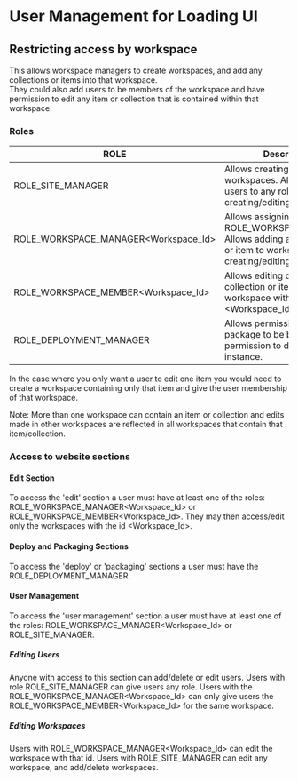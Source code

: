 # User Management for Loading UI

## Restricting access by workspace

This allows workspace managers to create workspaces, and add any collections or items into that workspace.  
They could also add users to be members of the workspace and have permission to edit
 any item or collection that is contained within that workspace. 

### Roles

| ROLE       	                            | Description                                      	                                                                            | 
|----------------------------------------	|-----------------------------------------------------------------------------------------------------------------------------	|
| ROLE_SITE_MANAGER                         | Allows creating new workspaces.  Allows assigning users to any role.  Allows creating/editing users.                          |
| ROLE_WORKSPACE_MANAGER<Workspace_Id>  	| Allows assigning ROLE_WORKSPACE_MEMBER.   Allows adding any collection or item to workspace. Allows creating/editing users.   |
| ROLE_WORKSPACE_MEMBER<Workspace_Id>       | Allows editing of any collection or item within the workspace with id <Workspace_Id>.                                        	|
| ROLE_DEPLOYMENT_MANAGER 	                | Allows permission to trigger a package to be built.  Allows permission to deploy to any instance. 	                        |

In the case where you only want a user to edit one item you would need to create a workspace containing only that item 
and give the user membership of that workspace. 

Note: More than one workspace can contain an item or collection and edits made in other workspaces are reflected in all
 workspaces that contain that item/collection.

### Access to website sections

#### Edit Section
To access the 'edit' section a user must have at least one of the roles: ROLE_WORKSPACE_MANAGER<Workspace_Id> or 
ROLE_WORKSPACE_MEMBER<Workspace_Id>.  They may then access/edit only the workspaces with the id <Workspace_Id>.

#### Deploy and Packaging Sections
To access the 'deploy' or 'packaging' sections a user must have the ROLE_DEPLOYMENT_MANAGER.

#### User Management
To access the 'user management' section a user must have at least one of the roles: ROLE_WORKSPACE_MANAGER<Workspace_Id>
 or ROLE_SITE_MANAGER. 
 
 ##### Editing Users
 Anyone with access to this section can add/delete or edit users. Users with role 
 ROLE_SITE_MANAGER can give users any role.  Users with the ROLE_WORKSPACE_MANAGER<Workspace_Id> can only give
 users the ROLE_WORKSPACE_MEMBER<Workspace_Id> for the same workspace.

 ##### Editing Workspaces
 Users with ROLE_WORKSPACE_MANAGER<Workspace_Id> can edit the workspace with that id. 
 Users with ROLE_SITE_MANAGER can edit any workspace, and add/delete workspaces.
